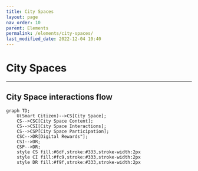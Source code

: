 ```yaml
---
title: City Spaces
layout: page
nav_order: 10
parent: Elements
permalink: /elements/city-spaces/
last_modified_date: 2022-12-04 10:40
---
```


# City Spaces

----------------

## City Space interactions flow

```mermaid
graph TD;
    U(Smart Citizen)-->CS[City Space];
    CS-->CSC[City Space Content];
    CS-->CSI[City Space Interactions];
    CS-->CSP[City Space Participation];
    CSC-->DR[Digital Rewards"];
    CSI-->DR;
    CSP-->DR;
    style CS fill:#6df,stroke:#333,stroke-width:2px
    style CI fill:#fc9,stroke:#333,stroke-width:2px
    style DR fill:#f9f,stroke:#333,stroke-width:2px
```
